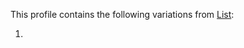 This profile contains the following variations from [List](https://www.hl7.org/fhir/list.html):

1.
